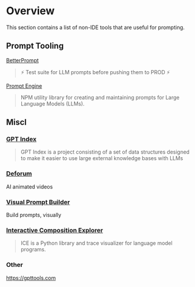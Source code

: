 # Overview

This section contains a list of non-IDE tools that are useful for prompting.

## Prompt Tooling

[BetterPrompt](https://github.com/krrishdholakia/betterprompt)

> ⚡ Test suite for LLM prompts before pushing them to PROD ⚡

[Prompt Engine](https://github.com/microsoft/prompt-engine)

> NPM utility library for creating and maintaining prompts for Large Language Models (LLMs).

## Miscl

### [GPT Index](https://gpt-index.readthedocs.io/en/latest/)

> GPT Index is a project consisting of a set of data structures designed to make it easier to use large external knowledge bases with LLMs

### [Deforum](https://github.com/HelixNGC7293/DeforumStableDiffusionLocal)

AI animated videos

### [Visual Prompt Builder](https://tools.saxifrage.xyz/prompt)

Build prompts, visually

### [Interactive Composition Explorer](https://github.com/oughtinc/ice)

> ICE is a Python library and trace visualizer for language model programs.




### Other

https://gpttools.com